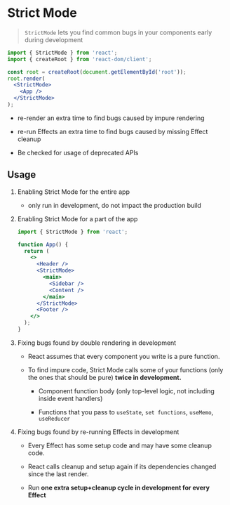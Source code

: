 # Strict Mode

> `StrictMode` lets you find common bugs in your components early during development

```jsx
import { StrictMode } from 'react';
import { createRoot } from 'react-dom/client';

const root = createRoot(document.getElementById('root'));
root.render(
  <StrictMode>
    <App />
  </StrictMode>
);
```

- re-render an extra time to find bugs caused by impure rendering

- re-run Effects an extra time to find bugs caused by missing Effect cleanup

- Be checked for usage of deprecated APIs

## Usage

1. Enabling Strict Mode for the entire app
   
   - only run in development, do not impact the production build 

2. Enabling Strict Mode for a part of the app 
   
   ```jsx
   import { StrictMode } from 'react';
   
   function App() {
     return (
       <>
         <Header />
         <StrictMode>
           <main>
             <Sidebar />
             <Content />
           </main>
         </StrictMode>
         <Footer />
       </>
     );
   }
   ```

3. Fixing bugs found by double rendering in development
   
   - React assumes that every component you write is a pure function.
   
   - To find impure code, Strict Mode calls some of your functions (only the ones that should be pure) **twice in development.** 
     
     - Component function body (only top-level logic, not including inside event handlers)
     
     - Functions that you pass to `useState`, `set functions`, `useMemo`, `useReducer` 

4. Fixing bugs found by re-running Effects in development 
   
   - Every Effect has some setup code and may have some cleanup code.
   
   - React calls cleanup and setup again if its dependencies changed since the last render.
   
   - Run **one extra setup+cleanup cycle in development for every Effect**
